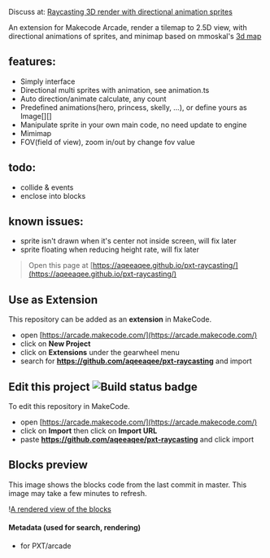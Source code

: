 Discuss at: [Raycasting 3D render with directional animation sprites](https://forum.makecode.com/t/raycasting-3d-render-with-directional-animation-sprites/12802)

An extension for Makecode Arcade, render a tilemap to 2.5D view, with directional animations of sprites, and minimap
based on mmoskal's [3d map](https://forum.makecode.com/t/3d-raycasting-in-arcade/474)

## features:
* Simply interface
* Directional multi sprites with animation, see animation.ts
* Auto direction/animate calculate, any count
* Predefined animations(hero, princess, skelly, …), or define yours as Image[][]
* Manipulate sprite in your own main code, no need update to engine
* Mimimap
* FOV(field of view), zoom in/out by change fov value

## todo:
* collide & events
* enclose into blocks

## known issues:
* sprite isn't drawn when it's center not inside screen, will fix later
* sprite floating when reducing height rate, will fix later



> Open this page at [https://aqeeaqee.github.io/pxt-raycasting/](https://aqeeaqee.github.io/pxt-raycasting/)

## Use as Extension

This repository can be added as an **extension** in MakeCode.

* open [https://arcade.makecode.com/](https://arcade.makecode.com/)
* click on **New Project**
* click on **Extensions** under the gearwheel menu
* search for **https://github.com/aqeeaqee/pxt-raycasting** and import

## Edit this project ![Build status badge](https://github.com/aqeeaqee/pxt-raycasting/workflows/MakeCode/badge.svg)

To edit this repository in MakeCode.

* open [https://arcade.makecode.com/](https://arcade.makecode.com/)
* click on **Import** then click on **Import URL**
* paste **https://github.com/aqeeaqee/pxt-raycasting** and click import

## Blocks preview

This image shows the blocks code from the last commit in master.
This image may take a few minutes to refresh.

\![A rendered view of the blocks](https://github.com/aqeeaqee/pxt-raycasting/raw/master/.github/makecode/blocks.png)

#### Metadata (used for search, rendering)

* for PXT/arcade
<script src="https://makecode.com/gh-pages-embed.js"></script><script>makeCodeRender("{{ site.makecode.home_url }}", "{{ site.github.owner_name }}/{{ site.github.repository_name }}");</script>
